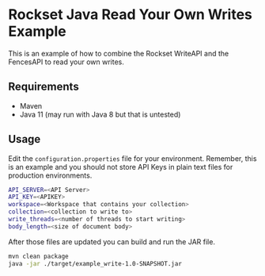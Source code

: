 # Rockset Java Read Your Own Writes Example

This is an example of how to combine the Rockset WriteAPI and the FencesAPI to read your own writes. 

## Requirements
- Maven
- Java 11 (may run with Java 8 but that is untested)

## Usage

Edit the `configuration.properties` file for your environment. Remember, this is an example and you should not store API Keys in plain text files for production environments.

```bash
API_SERVER=<API Server>
API_KEY=<APIKEY>
workspace=<Workspace that contains your collection>
collection=<collection to write to>
write_threads=<number of threads to start writing>
body_length=<size of document body>
```

After those files are updated you can build and run the JAR file.

```bash
mvn clean package
java -jar ./target/example_write-1.0-SNAPSHOT.jar
```
